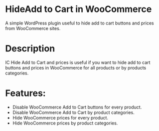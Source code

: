 # HideAdd to Cart in WooCommerce
A simple WordPress plugin useful to hide add to cart buttons and prices from WooCommerce sites.
# Description
IC Hide Add to Cart and prices is useful if you want to hide add to cart buttons and prices in WooCommerce for all products or by products categories.  

# Features:
* Disable WooCommerce Add to Cart buttons for every product.
* Disable WooCommerce Add to Cart by product categories.
* Hide WooCommerce prices for every product.
* Hide WooCommerce prices by product categories.

